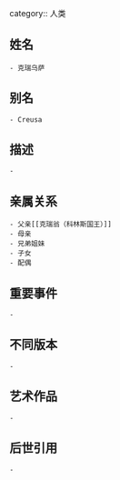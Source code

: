 category:: 人类
## 姓名
	- 克瑞乌萨
## 别名
	- Creusa
## 描述
	-
## 亲属关系
	- 父亲[[克瑞翁（科林斯国王）]]
	- 母亲
	- 兄弟姐妹
	- 子女
	- 配偶
## 重要事件
	-
## 不同版本
	-
## 艺术作品
	-
## 后世引用
	-
